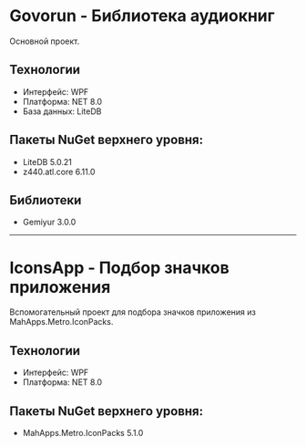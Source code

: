 # Govorun - Библиотека аудиокниг
Основной проект.

## Технологии
- Интерфейс: WPF
- Платформа: NET 8.0
- База данных: LiteDB

## Пакеты NuGet верхнего уровня:
- LiteDB 5.0.21
- z440.atl.core 6.11.0

## Библиотеки
- Gemiyur 3.0.0

---
# IconsApp - Подбор значков приложения
Вспомогательный проект для подбора значков приложения из MahApps.Metro.IconPacks.

## Технологии
- Интерфейс: WPF
- Платформа: NET 8.0

## Пакеты NuGet верхнего уровня:
- MahApps.Metro.IconPacks 5.1.0
